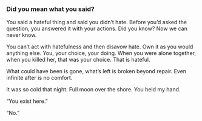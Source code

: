 ### Did you mean what you said?

You said a hateful thing and said you didn’t hate. Before you’d asked the question, you answered it with your actions. Did you know? Now we can never know.

You can’t act with hatefulness and then disavow hate. Own it as you would anything else. You, your choice, your doing. When you were alone together, when you killed her, that was your choice. That is hateful.

What could have been is gone, what’s left is broken beyond repair. Even infinite after is no comfort.

It was so cold that night. Full moon over the shore. You held my hand.

“You exist here.”

“No.”

